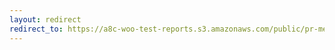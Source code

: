 ```yaml
---
layout: redirect
redirect_to: https://a8c-woo-test-reports.s3.amazonaws.com/public/pr-merge/45546/api/index.html
---
```

